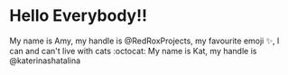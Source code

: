 # Hello Everybody!! 

My name is Amy, my handle is @RedRoxProjects, my favourite emoji :sparkles:, I can and can't live with cats :octocat:
My name is Kat, my handle is @katerinashatalina 

